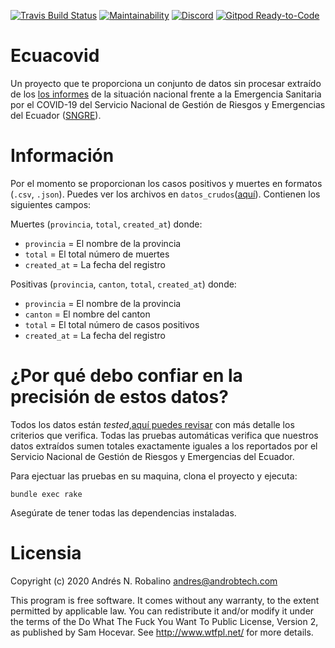 [![Travis Build Status](https://travis-ci.org/andrab/ecuacovid.svg?branch=master)](https://travis-ci.org/andrab/ecuacovid)
[![Maintainability](https://api.codeclimate.com/v1/badges/2c1e8fb845a904141619/maintainability)](https://codeclimate.com/github/andrab/ecuacovid/maintainability)
[![Discord](https://img.shields.io/discord/693754947040444436.svg?logo=discord)](https://discord.gg/WnS2ss)
[![Gitpod Ready-to-Code](https://img.shields.io/badge/Gitpod-Ready--to--Code-blue?logo=gitpod)](https://gitpod.io/#https://github.com/andrab/ecuacovid)


# Ecuacovid

Un proyecto que te proporciona un conjunto de datos sin procesar extraído de los [los informes](fuentes/) de la situación nacional frente a la Emergencia Sanitaria por el COVID-19 del Servicio Nacional de Gestión de Riesgos y Emergencias del Ecuador ([SNGRE](https://www.gestionderiesgos.gob.ec)).

# Información

Por el momento se proporcionan los casos positivos y muertes en formatos (`.csv`, `.json`). Puedes ver los archivos en `datos_crudos`([aquí](datos_crudos/)). Contienen los siguientes campos:

Muertes (`provincia`, `total`, `created_at`) donde:

* `provincia` = El nombre de la provincia
* `total` = El total número de muertes
* `created_at` = La fecha del registro

Positivas (`provincia`, `canton`, `total`, `created_at`) donde:

* `provincia` = El nombre de la provincia
* `canton` = El nombre del canton
* `total` = El total número de casos positivos
* `created_at` = La fecha del registro


# ¿Por qué debo confiar en la precisión de estos datos?

Todos los datos están _tested_,[aquí puedes revisar](spec/ecuacovid/criterios.rb) con más detalle los criterios que verifica. Todas las pruebas automáticas verifica que nuestros datos extraídos sumen totales exactamente iguales a los reportados por el Servicio Nacional de Gestión de Riesgos y Emergencias del Ecuador.

Para ejectuar las pruebas en su maquina, clona el proyecto y ejecuta:

```shells
bundle exec rake
```

Asegúrate de tener todas las dependencias instaladas.

# Licensia

Copyright (c) 2020 Andrés N. Robalino <andres@androbtech.com>

This program is free software. It comes without any warranty,
to the extent permitted by applicable law.
You can redistribute it and/or modify it under the terms of the
Do What The Fuck You Want To Public License,
Version 2, as published by Sam Hocevar.
See http://www.wtfpl.net/ for more details.
